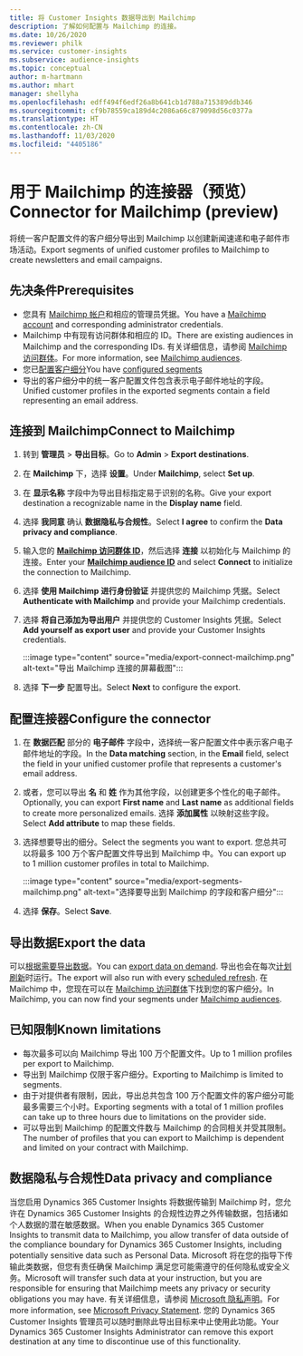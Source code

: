 ```yaml
---
title: 将 Customer Insights 数据导出到 Mailchimp
description: 了解如何配置与 Mailchimp 的连接。
ms.date: 10/26/2020
ms.reviewer: philk
ms.service: customer-insights
ms.subservice: audience-insights
ms.topic: conceptual
author: m-hartmann
ms.author: mhart
manager: shellyha
ms.openlocfilehash: edff494f6edf26a8b641cb1d788a715389ddb346
ms.sourcegitcommit: cf9b78559ca189d4c2086a66c879098d56c0377a
ms.translationtype: HT
ms.contentlocale: zh-CN
ms.lasthandoff: 11/03/2020
ms.locfileid: "4405186"
---
```

# <a name="connector-for-mailchimp-preview"></a><span data-ttu-id="94890-103">用于 Mailchimp 的连接器（预览）</span><span class="sxs-lookup"><span data-stu-id="94890-103">Connector for Mailchimp (preview)</span></span>

<span data-ttu-id="94890-104">将统一客户配置文件的客户细分导出到 Mailchimp 以创建新闻速递和电子邮件市场活动。</span><span class="sxs-lookup"><span data-stu-id="94890-104">Export segments of unified customer profiles to Mailchimp to create newsletters and email campaigns.</span></span>

## <a name="prerequisites"></a><span data-ttu-id="94890-105">先决条件</span><span class="sxs-lookup"><span data-stu-id="94890-105">Prerequisites</span></span>

-   <span data-ttu-id="94890-106">您具有 [Mailchimp 帐户](https://mailchimp.com/)和相应的管理员凭据。</span><span class="sxs-lookup"><span data-stu-id="94890-106">You have a [Mailchimp account](https://mailchimp.com/) and corresponding administrator credentials.</span></span>
-   <span data-ttu-id="94890-107">Mailchimp 中有现有访问群体和相应的 ID。</span><span class="sxs-lookup"><span data-stu-id="94890-107">There are existing audiences in Mailchimp and the corresponding IDs.</span></span> <span data-ttu-id="94890-108">有关详细信息，请参阅 [Mailchimp 访问群体](https://mailchimp.com/help/create-audience/)。</span><span class="sxs-lookup"><span data-stu-id="94890-108">For more information, see [Mailchimp audiences](https://mailchimp.com/help/create-audience/).</span></span>
-   <span data-ttu-id="94890-109">您已[配置客户细分](segments.md)</span><span class="sxs-lookup"><span data-stu-id="94890-109">You have [configured segments](segments.md)</span></span>
-   <span data-ttu-id="94890-110">导出的客户细分中的统一客户配置文件包含表示电子邮件地址的字段。</span><span class="sxs-lookup"><span data-stu-id="94890-110">Unified customer profiles in the exported segments contain a field representing an email address.</span></span>

## <a name="connect-to-mailchimp"></a><span data-ttu-id="94890-111">连接到 Mailchimp</span><span class="sxs-lookup"><span data-stu-id="94890-111">Connect to Mailchimp</span></span>

1. <span data-ttu-id="94890-112">转到 **管理员** > **导出目标**。</span><span class="sxs-lookup"><span data-stu-id="94890-112">Go to **Admin** > **Export destinations**.</span></span>

1. <span data-ttu-id="94890-113">在 **Mailchimp** 下，选择 **设置**。</span><span class="sxs-lookup"><span data-stu-id="94890-113">Under **Mailchimp**, select **Set up**.</span></span>

1. <span data-ttu-id="94890-114">在 **显示名称** 字段中为导出目标指定易于识别的名称。</span><span class="sxs-lookup"><span data-stu-id="94890-114">Give your export destination a recognizable name in the **Display name** field.</span></span>

1. <span data-ttu-id="94890-115">选择 **我同意** 确认 **数据隐私与合规性**。</span><span class="sxs-lookup"><span data-stu-id="94890-115">Select **I agree** to confirm the **Data privacy and compliance**.</span></span>

1. <span data-ttu-id="94890-116">输入您的 **[Mailchimp 访问群体 ID](https://mailchimp.com/help/find-audience-id/)**，然后选择 **连接** 以初始化与 Mailchimp 的连接。</span><span class="sxs-lookup"><span data-stu-id="94890-116">Enter your **[Mailchimp audience ID](https://mailchimp.com/help/find-audience-id/)** and select **Connect** to initialize the connection to Mailchimp.</span></span>

1. <span data-ttu-id="94890-117">选择 **使用 Mailchimp 进行身份验证** 并提供您的 Mailchimp 凭据。</span><span class="sxs-lookup"><span data-stu-id="94890-117">Select **Authenticate with Mailchimp** and provide your Mailchimp credentials.</span></span>

1. <span data-ttu-id="94890-118">选择 **将自己添加为导出用户** 并提供您的 Customer Insights 凭据。</span><span class="sxs-lookup"><span data-stu-id="94890-118">Select **Add yourself as export user** and provide your Customer Insights credentials.</span></span>

   :::image type="content" source="media/export-connect-mailchimp.png" alt-text="导出 Mailchimp 连接的屏幕截图":::

1. <span data-ttu-id="94890-120">选择 **下一步** 配置导出。</span><span class="sxs-lookup"><span data-stu-id="94890-120">Select **Next** to configure the export.</span></span>

## <a name="configure-the-connector"></a><span data-ttu-id="94890-121">配置连接器</span><span class="sxs-lookup"><span data-stu-id="94890-121">Configure the connector</span></span>

1. <span data-ttu-id="94890-122">在 **数据匹配** 部分的 **电子邮件** 字段中，选择统一客户配置文件中表示客户电子邮件地址的字段。</span><span class="sxs-lookup"><span data-stu-id="94890-122">In the **Data matching** section, in the **Email** field, select the field in your unified customer profile that represents a customer's email address.</span></span> 

1. <span data-ttu-id="94890-123">或者，您可以导出 **名** 和 **姓** 作为其他字段，以创建更多个性化的电子邮件。</span><span class="sxs-lookup"><span data-stu-id="94890-123">Optionally, you can export **First name** and **Last name** as additional fields to create more personalized emails.</span></span> <span data-ttu-id="94890-124">选择 **添加属性** 以映射这些字段。</span><span class="sxs-lookup"><span data-stu-id="94890-124">Select **Add attribute** to map these fields.</span></span>

1. <span data-ttu-id="94890-125">选择想要导出的细分。</span><span class="sxs-lookup"><span data-stu-id="94890-125">Select the segments you want to export.</span></span> <span data-ttu-id="94890-126">您总共可以将最多 100 万个客户配置文件导出到 Mailchimp 中。</span><span class="sxs-lookup"><span data-stu-id="94890-126">You can export up to 1 million customer profiles in total to Mailchimp.</span></span>

   :::image type="content" source="media/export-segments-mailchimp.png" alt-text="选择要导出到 Mailchimp 的字段和客户细分":::

1. <span data-ttu-id="94890-128">选择 **保存**。</span><span class="sxs-lookup"><span data-stu-id="94890-128">Select **Save**.</span></span>

## <a name="export-the-data"></a><span data-ttu-id="94890-129">导出数据</span><span class="sxs-lookup"><span data-stu-id="94890-129">Export the data</span></span>

<span data-ttu-id="94890-130">可以[根据需要导出数据](export-destinations.md)。</span><span class="sxs-lookup"><span data-stu-id="94890-130">You can [export data on demand](export-destinations.md).</span></span> <span data-ttu-id="94890-131">导出也会在每次[计划刷新](system.md#schedule-tab)时运行。</span><span class="sxs-lookup"><span data-stu-id="94890-131">The export will also run with every [scheduled refresh](system.md#schedule-tab).</span></span> <span data-ttu-id="94890-132">在 Mailchimp 中，您现在可以在 [Mailchimp 访问群体](https://mailchimp.com/help/create-audience/)下找到您的客户细分。</span><span class="sxs-lookup"><span data-stu-id="94890-132">In Mailchimp, you can now find your segments under [Mailchimp audiences](https://mailchimp.com/help/create-audience/).</span></span>

## <a name="known-limitations"></a><span data-ttu-id="94890-133">已知限制</span><span class="sxs-lookup"><span data-stu-id="94890-133">Known limitations</span></span>

- <span data-ttu-id="94890-134">每次最多可以向 Mailchimp 导出 100 万个配置文件。</span><span class="sxs-lookup"><span data-stu-id="94890-134">Up to 1 million profiles per export to Mailchimp.</span></span>
- <span data-ttu-id="94890-135">导出到 Mailchimp 仅限于客户细分。</span><span class="sxs-lookup"><span data-stu-id="94890-135">Exporting to Mailchimp is limited to segments.</span></span>
- <span data-ttu-id="94890-136">由于对提供者有限制，因此，导出总共包含 100 万个配置文件的客户细分可能最多需要三个小时。</span><span class="sxs-lookup"><span data-stu-id="94890-136">Exporting segments with a total of 1 million profiles can take up to three hours due to limitations on the provider side.</span></span> 
- <span data-ttu-id="94890-137">可以导出到 Mailchimp 的配置文件数与 Mailchimp 的合同相关并受其限制。</span><span class="sxs-lookup"><span data-stu-id="94890-137">The number of profiles that you can export to Mailchimp is dependent and limited on your contract with Mailchimp.</span></span>

## <a name="data-privacy-and-compliance"></a><span data-ttu-id="94890-138">数据隐私与合规性</span><span class="sxs-lookup"><span data-stu-id="94890-138">Data privacy and compliance</span></span>

<span data-ttu-id="94890-139">当您启用 Dynamics 365 Customer Insights 将数据传输到 Mailchimp 时，您允许在 Dynamics 365 Customer Insights 的合规性边界之外传输数据，包括诸如个人数据的潜在敏感数据。</span><span class="sxs-lookup"><span data-stu-id="94890-139">When you enable Dynamics 365 Customer Insights to transmit data to Mailchimp, you allow transfer of data outside of the compliance boundary for Dynamics 365 Customer Insights, including potentially sensitive data such as Personal Data.</span></span> <span data-ttu-id="94890-140">Microsoft 将在您的指导下传输此类数据，但您有责任确保 Mailchimp 满足您可能需遵守的任何隐私或安全义务。</span><span class="sxs-lookup"><span data-stu-id="94890-140">Microsoft will transfer such data at your instruction, but you are responsible for ensuring that Mailchimp meets any privacy or security obligations you may have.</span></span> <span data-ttu-id="94890-141">有关详细信息，请参阅 [Microsoft 隐私声明](https://go.microsoft.com/fwlink/?linkid=396732)。</span><span class="sxs-lookup"><span data-stu-id="94890-141">For more information, see [Microsoft Privacy Statement](https://go.microsoft.com/fwlink/?linkid=396732).</span></span>
<span data-ttu-id="94890-142">您的 Dynamics 365 Customer Insights 管理员可以随时删除此导出目标来中止使用此功能。</span><span class="sxs-lookup"><span data-stu-id="94890-142">Your Dynamics 365 Customer Insights Administrator can remove this export destination at any time to discontinue use of this functionality.</span></span>
